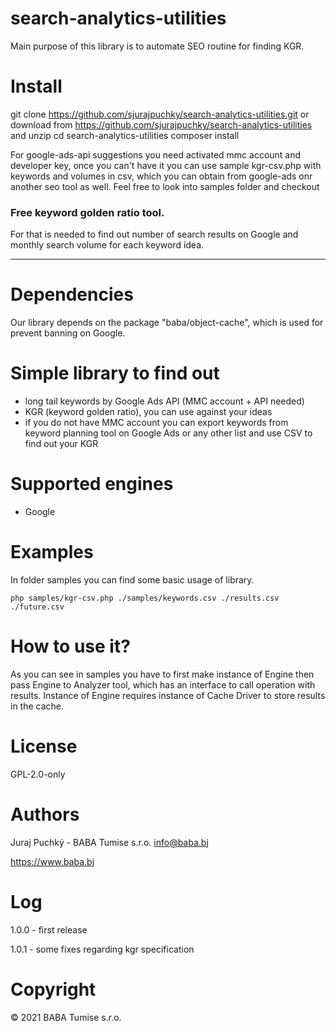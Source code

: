 # search-analytics-utilities
Main purpose of this library is to automate SEO routine for finding KGR.

# Install

git clone https://github.com/sjurajpuchky/search-analytics-utilities.git or download from https://github.com/sjurajpuchky/search-analytics-utilities and unzip
cd search-analytics-utilities
composer install

For google-ads-api suggestions you need activated mmc account and developer key, once you can't have it you can use sample kgr-csv.php with keywords and volumes in csv, which you can obtain from google-ads onr another seo tool as well.
Feel free to look into samples folder and checkout 

### Free keyword golden ratio tool.

For that is needed to find out number of search results on Google and monthly search volume for each keyword idea.

---
# Dependencies
Our library depends on the package "baba/object-cache", which is used for prevent banning on Google.

# Simple library to find out 
- long tail keywords by Google Ads API (MMC account + API needed)
- KGR (keyword golden ratio), you can use against your ideas
- if you do not have MMC account you can export keywords from keyword planning tool on Google Ads or any other list and use CSV to find out your KGR

# Supported engines
- Google

# Examples
In folder samples you can find some basic usage of library.

`php samples/kgr-csv.php ./samples/keywords.csv ./results.csv ./future.csv`

# How to use it?
As you can see in samples you have to first make instance of Engine then pass Engine to Analyzer tool, which has an interface to call operation with results.
Instance of Engine requires instance of Cache Driver to store results in the cache.

# License
GPL-2.0-only

# Authors
Juraj Puchký - BABA Tumise s.r.o. <info@baba.bj>

https://www.baba.bj

# Log
1.0.0 - first release

1.0.1 - some fixes regarding kgr specification

# Copyright
&copy; 2021 BABA Tumise s.r.o.